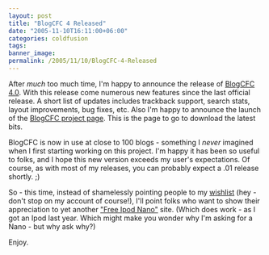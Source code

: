 ```yaml
---
layout: post
title: "BlogCFC 4 Released"
date: "2005-11-10T16:11:00+06:00"
categories: coldfusion 
tags: 
banner_image: 
permalink: /2005/11/10/BlogCFC-4-Released
---
```


After <i>much</i> too much time, I'm happy to announce the release of <a href="http://ray.camdenfamily.com/projects/blogcfc">BlogCFC 4.0</a>. With this release come numerous new features since the last official release. A short list of updates includes trackback support, search stats, layout improvements, bug fixes, etc. Also I'm happy to announce the launch of the <a href="http://ray.camdenfamily.com/projects/blogcfc">BlogCFC project page</a>. This is the page to go to download the latest bits. 

BlogCFC is now in use at close to 100 blogs - something I <i>never</i> imagined when I first starting working on this project. I'm happy it has been so useful to folks, and I hope this new version exceeds my user's expectations. Of course, as with most of my releases, you can probably expect a .01 release shortly. ;)

So - this time, instead of shamelessly pointing people to my <a href="http://www.amazon.com/o/registry/2TCL1D08EZEYE">wishlist</a> (hey - don't stop on my account of course!), I'll point folks who want to show their appreciation to yet another <a href="http://ipodnanos.freepay.com/?r=22637619">"Free Ipod Nano"</a> site. (Which does work - as I got an Ipod last year. Which might make you wonder why I'm asking for a Nano - but why ask why?)

Enjoy.